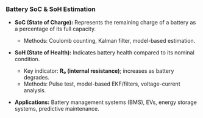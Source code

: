 ### **Battery SoC & SoH Estimation**

* **SoC (State of Charge):** Represents the remaining charge of a battery as a percentage of its full capacity.

  * Methods: Coulomb counting, Kalman filter, model-based estimation.

* **SoH (State of Health):** Indicates battery health compared to its nominal condition.

  * Key indicator: **R₀ (internal resistance)**; increases as battery degrades.
  * Methods: Pulse test, model-based EKF/filters, voltage-current analysis.

* **Applications:** Battery management systems (BMS), EVs, energy storage systems, predictive maintenance.
